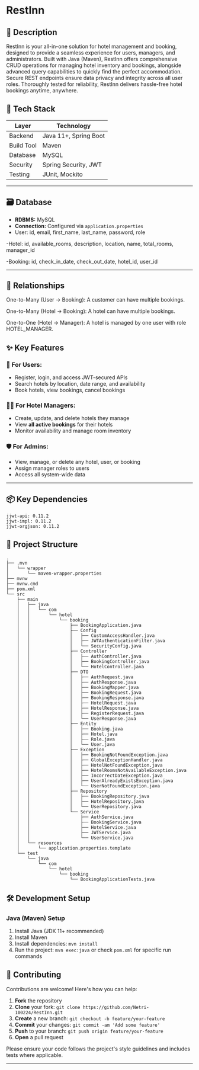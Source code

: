 # RestInn



## 📝 Description

RestInn is your all-in-one solution for hotel management and booking, designed to provide a seamless experience for users, managers, and administrators. Built with Java (Maven), RestInn offers comprehensive CRUD operations for managing hotel inventory and bookings, alongside advanced query capabilities to quickly find the perfect accommodation. Secure REST endpoints ensure data privacy and integrity across all user roles. Thoroughly tested for reliability, RestInn delivers hassle-free hotel bookings anytime, anywhere.


## 🚀 Tech Stack

| Layer         | Technology             |
|---------------|-------------------------|
| Backend       | Java 11+, Spring Boot   |
| Build Tool    | Maven                   |
| Database      | MySQL                   |
| Security      | Spring Security, JWT    |
| Testing       | JUnit, Mockito          |

---

## 🗃️ Database

- **RDBMS:** MySQL
- **Connection:** Configured via `application.properties`
- User: id, email, first_name, last_name, password, role

-Hotel: id, available_rooms, description, location, name, total_rooms, manager_id

-Booking: id, check_in_date, check_out_date, hotel_id, user_id

---
## 🔗 Relationships

One-to-Many (User → Booking): A customer can have multiple bookings.

One-to-Many (Hotel → Booking): A hotel can have multiple bookings.

One-to-One (Hotel → Manager): A hotel is managed by one user with role HOTEL_MANAGER.


## ✨ Key Features

### 👤 For Users:
- Register, login, and access JWT-secured APIs
- Search hotels by location, date range, and availability
- Book hotels, view bookings, cancel bookings

### 🧑‍💼 For Hotel Managers:
- Create, update, and delete hotels they manage
- View **all active bookings** for their hotels
- Monitor availability and manage room inventory

### 🛡️ For Admins:
- View, manage, or delete any hotel, user, or booking
- Assign manager roles to users
- Access all system-wide data

---

## 📦 Key Dependencies

```
jjwt-api: 0.11.2
jjwt-impl: 0.11.2
jjwt-orgjson: 0.11.2
```

## 📁 Project Structure

```
.
├── .mvn
│   └── wrapper
│       └── maven-wrapper.properties
├── mvnw
├── mvnw.cmd
├── pom.xml
└── src
    ├── main
    │   ├── java
    │   │   └── com
    │   │       └── hotel
    │   │           └── booking
    │   │               ├── BookingApplication.java
    │   │               ├── Config
    │   │               │   ├── CustomAccessHandler.java
    │   │               │   ├── JWTAuthenticationFilter.java
    │   │               │   └── SecurityConfig.java
    │   │               ├── Controller
    │   │               │   ├── AuthController.java
    │   │               │   ├── BookingController.java
    │   │               │   └── HotelController.java
    │   │               ├── DTO
    │   │               │   ├── AuthRequest.java
    │   │               │   ├── AuthResponse.java
    │   │               │   ├── BookingMapper.java
    │   │               │   ├── BookingRequest.java
    │   │               │   ├── BookingResponse.java
    │   │               │   ├── HotelRequest.java
    │   │               │   ├── HotelResponse.java
    │   │               │   ├── RegisterRequest.java
    │   │               │   └── UserResponse.java
    │   │               ├── Entity
    │   │               │   ├── Booking.java
    │   │               │   ├── Hotel.java
    │   │               │   ├── Role.java
    │   │               │   └── User.java
    │   │               ├── Exception
    │   │               │   ├── BookingNotFoundException.java
    │   │               │   ├── GlobalExceptionHandler.java
    │   │               │   ├── HotelNotFoundException.java
    │   │               │   ├── HotelRoomsNotAvailableException.java
    │   │               │   ├── IncorrectDateException.java
    │   │               │   ├── UserAlreadyExistsException.java
    │   │               │   └── UserNotFoundException.java
    │   │               ├── Repository
    │   │               │   ├── BookingRepository.java
    │   │               │   ├── HotelRepository.java
    │   │               │   └── UserRepository.java
    │   │               └── Service
    │   │                   ├── AuthService.java
    │   │                   ├── BookingService.java
    │   │                   ├── HotelService.java
    │   │                   ├── JWTService.java
    │   │                   └── UserService.java
    │   └── resources
    │       └── application.properties.template
    └── test
        └── java
            └── com
                └── hotel
                    └── booking
                        └── BookingApplicationTests.java
```

## 🛠️ Development Setup

### Java (Maven) Setup
1. Install Java (JDK 11+ recommended)
2. Install Maven
3. Install dependencies: `mvn install`
4. Run the project: `mvn exec:java` or check `pom.xml` for specific run commands


## 👥 Contributing

Contributions are welcome! Here's how you can help:

1. **Fork** the repository
2. **Clone** your fork: `git clone https://github.com/Netri-100224/RestInn.git`
3. **Create** a new branch: `git checkout -b feature/your-feature`
4. **Commit** your changes: `git commit -am 'Add some feature'`
5. **Push** to your branch: `git push origin feature/your-feature`
6. **Open** a pull request

Please ensure your code follows the project's style guidelines and includes tests where applicable.

---
